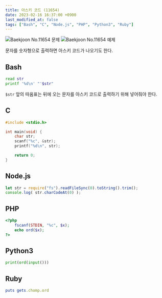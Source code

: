 ```yaml
---
title: 아스키 코드 (11654)
date: 2023-02-16 16:37:00 +0900
last_modified_at: false
tags: ["Bash", "C", "Node.js", "PHP", "Python3", "Ruby"]
---
```


![Baekjoon No.11654 문제](https://cdn.jsdelivr.net/gh/kimzuni/cdn/blog/baekjoon-11654-1.png)
![Baekjoon No.11654 예제](https://cdn.jsdelivr.net/gh/kimzuni/cdn/blog/baekjoon-11654-2.png)

문자를 숫자형으로 출력하면 아스키 코드가 나오기도 한다.

## Bash

```bash
read str
printf '%d\n' "'$str"
```

`$str` 앞의 따옴표는 뒤에 오는 문자를 아스키 코드로 출력하기 위해 넣어줘야 한다.

## C

```c
#include <stdio.h>

int main(void) {
	char str;
	scanf("%c", &str);
	printf("%d\n", str);

	return 0;
}
```

## Node.js

```javascript
let str = require("fs").readFileSync(0).toString().trim();
console.log( str.charCodeAt(0) );
```

## PHP

```php
<?php
	fscanf(STDIN, "%c", $x);
	echo ord($x);
?>
```

## Python3

```python
print(ord(input()))
```

## Ruby

```ruby
puts gets.chomp.ord
```
